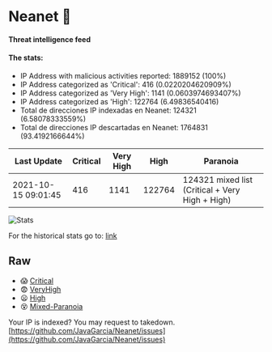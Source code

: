 # Neanet :hocho:
#### Threat intelligence feed
#### The stats:

- IP Address with malicious activities reported: 1889152 (100%)
- IP Address categorized as 'Critical':  416 (0.0220204620909%)
- IP Address categorized as 'Very High':  1141 (0.0603974693407%)
- IP Address categorized as 'High':  122764 (6.49836540416)
- Total de direcciones IP indexadas en Neanet:  124321 (6.58078333559%)
- Total de direcciones IP descartadas en Neanet:  1764831 (93.4192166644%)

| Last Update | Critical | Very High | High | Paranoia |
| --- | --- | --- | --- | --- |
| 2021-10-15 09:01:45 | 416 | 1141 | 122764 | 124321 mixed list (Critical + Very High + High)|

![Stats](https://docs.google.com/spreadsheets/d/e/2PACX-1vSnaNMIXVabIpDJjufMlzH7poXnshF3mgd8Is1g9ytUEzVsP5my4Trn8f-xkoLLQ38xpL3HtmUexLo6/pubchart?oid=501124687&format=image)

For the historical stats go to: [link](/stats.csv)
## Raw
- :scream: [Critical](https://raw.githubusercontent.com/JavaGarcia/Neanet/master/blacklists/neanet_critical.txt)
- :fearful: [VeryHigh](https://raw.githubusercontent.com/JavaGarcia/Neanet/master/blacklists/neanet_veryHigh.txtt)
- :frowning: [High](https://raw.githubusercontent.com/JavaGarcia/Neanet/master/blacklists/neanet_high.txt)
- :dizzy_face: [Mixed-Paranoia](https://raw.githubusercontent.com/JavaGarcia/Neanet/master/blacklists/neanet_all.txt)


Your IP is indexed? You may request to takedown. [https://github.com/JavaGarcia/Neanet/issues](https://github.com/JavaGarcia/Neanet/issues)
































































































































































































































































































































































































































































































































































































































































































































































































































































































































































































































































































































































































































































































































































































































































































































































































































































































































































































































































































































































































































































































































































































































































































































































































































































































































































































































































































































































































































































































































































































































































































































































































































































































































































































































































































































































































































































































































































































































































































































































































































































































































































































































































































































































































































































































































































































































































































































































































































































































































































































































































































































































































































































































































































































































































































































































































































































































































































































































































































































































































































































































































































































































































































































































































































































































































































































































































































































































































































































































































































































































































































































































































































































































































































































































































































































































































































































































































































































































































































































































































































































































































































































































































































































































































































































































































































































































































































































































































































































































































































































































































































































































































































































































































































































































































































































































































































































































